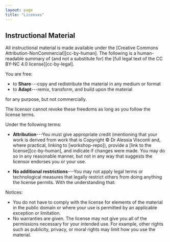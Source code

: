 ```yaml
---
layout: page
title: "Licenses"
---
```

## Instructional Material

All instructional material is made available under the [Creative Commons Attribution-NonCommercial][cc-by-human]. The following is a human-readable summary of (and not a substitute for) the [full legal text of the CC BY-NC 4.0  license][cc-by-legal].

You are free:

* to **Share**---copy and redistribute the material in any medium or format
* to **Adapt**---remix, transform, and build upon the material

for any purpose, but not commercially.

The licensor cannot revoke these freedoms as long as you follow the license terms.

Under the following terms:

* **Attribution**---You must give appropriate credit (mentioning that  your work is derived from work that is Copyright © Dr Alessia Visconti and, where practical, linking to [workshop-repo]), provide a [link to the license][cc-by-human], and indicate if changes were made. You may do so in any reasonable manner, but not in any way that suggests the licensor endorses you or your use.

* **No additional restrictions**---You may not apply legal terms or technological measures that legally restrict others from doing anything the license permits.  With the understanding that:

Notices:

* You do not have to comply with the license for elements of the  material in the public domain or where your use is permitted by an  applicable exception or limitation.
* No warranties are given. The license may not give you all of the permissions necessary for your intended use. For example, other  rights such as publicity, privacy, or moral rights may limit how you   use the material.


